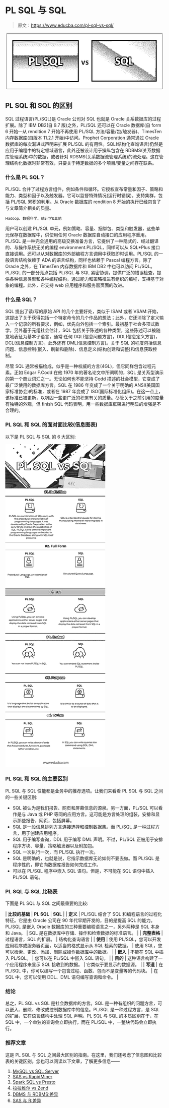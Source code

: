 # PL SQL 与 SQL

> 原文：<https://www.educba.com/pl-sql-vs-sql/>

![PL SQL vs SQL](img/7c35f3f534ce4a8f630f9b5a01a94418.png)



## PL SQL 和 SQL 的区别

SQL 过程语言(PL/SQL)是 Oracle 公司对 SQL 也就是 Oracle 关系数据库的过程扩展。除了 IBM DB2(自 9.7 版)之外，PL/SQL 还可以在 Oracle 数据库(自 form 6 开始—从 rendition 7 开始不再使用 PL/SQL 方法/容量/包/触发器)、TimesTen 内存数据库(自版本 11.2.1 开始)中访问。Prophet Corporation 通常通过 Oracle 数据库的每次渐进式声明来扩展 PL/SQL 的有用性。SQL(结构化查询语言)仍然是应用于编程中的特定领域语言，此外还被设计用于操纵包含在 RDBMS(关系数据库管理系统)中的数据，或者针对 RDSMS(关系数据流管理系统)的流处理。这在管理结构化数据时非常有效，只要关于特定数据的多个项目/变量之间存在联系。

### 什么是 PL SQL？

PL/SQL 合并了过程方言组件，例如条件和循环。它授权宣布常量和因子、策略和能力、类型和因子以及触发器。它可以监督特殊情况(运行时错误)。支持集群，包括 PL/SQL 累积的利用。从 Oracle 数据库的 rendition 8 开始的执行已经包含了与文章简介相关的质量。

<small>Hadoop、数据科学、统计学&其他</small>

用户可以创建 PL/SQL 单元，例如策略、容量、捆绑包、类型和触发器，这些单元保存在数据库中，供使用任何 Oracle 数据库自动接口的应用程序重用。PL/SQL 是一种完全通用的高级交换准备方言，它提供了一种隐式的、经过翻译的、与操作系统无关的编程 environment.PL/SQL，同样可以从 SQL*Plus 接口直接调用。还可以从对数据库的外部编程方言调用中获取即时调用。PL/SQL 的一般语言结构依赖于 ADA 的语言结构，同样也依赖于 Pascal 编程方言。除了 Oracle 之外，在 TimesTen 内存数据库和 IBM DB2 中也可以访问 PL/SQL。PL/SQL 的一部分亮点包括 PL/SQL 与 SQL 紧密协调，提供广泛的错误检查，提供各种信息类型和各种编程结构，通过能力和策略推进有组织的编程，支持基于对象的编程。此外，它支持 web 应用程序和服务器页面的改进。

### 什么是 SQL？

SQL 提出了读/写的原始 API 的几个主要好处，类似于 ISAM 或者 VSAM:开始，这提出了关于获得包括一个特定命令的几个作品的想法；此外，它还消除了定义输入一个记录的所有要求，例如，优先向外包括一个索引。最初基于社会多项式数学，另外基于元组社会估计，SQL 包括关于陈述的各种类型，这些陈述可以被随意地表征为基本子语言，通常:任何 DQL(信息问题方言)，DDL(信息定义方言)，DCL(信息控制方言)，此外还有 DML(信息控制方言)。关于 SQL 的程度包括信息问题、信息控制(嵌入、刷新和删除)、信息定义(结构创建和调整)和信息获取控制。

尽管 SQL 通常被描绘成，似乎是一种权威的方言(4GL)，但它同样包含过程元素。正如 Edgar F.Codd 在他 1970 年的著名论文中所阐明的，SQL 是关系型演示的第一个商业词汇之一。无论如何也不能坚持 Codd 描述的社会模型，它变成了最广泛使用的数据库方言。SQL 在 1986 年变成了一个关于明确的 ANSI(美国国家标准协会)的标准，或者在 1987 年变成了 ISO(国际标准化组织)。在这一点上，该标准已被更新，以巩固一些更广泛的积累有关的质量。尽管关于之前引用的度量有独特的外观，但 finish SQL 代码表明，用一些数据库框架进行明显的增强是不合理的。

### **PL SQL 和 SQL** 的面对面比较(信息图表)

以下是 PL SQL 与 SQL 的 6 大区别:

![PL SQL vs SQL Infographics](img/bc32bd6ac14a94e93768b184acf9dd21.png)



### PL SQL 和 SQL 的主要区别

PL SQL 与 SQL 性能都是业务中的推荐选项。让我们来看看 PL SQL 与 SQL 之间的一些关键区别:

*   SQL 被认为是我们报告、网页和屏幕信息的源泉。另一方面，PL/SQL 可以看作是与 Java 或 PHP 等同的应用方言。这可能是方言处理的组装，安排和显示那些报告，网页，包括屏幕。
*   SQL 是一段信息排列方言连接选择和控制数据集。而 PL/SQL 是一种过程方言，用于创建应用程序。
*   SQL 用于编写查询，DDL 用于编写 DML 声明。不过，PL/SQL 正被用于安排程序方块、容量、策略触发器以及附加包。
*   SQL 一次执行一次，而 PL/SQL 执行一次。
*   SQL 是明确的，也就是说，它指示数据库无论如何不要去做。而 PL/SQL 是程序性的，即它向数据库报告如何完成工作。
*   可以在 PL/SQL 程序中嵌入 SQL 语句。但是，不可能在 SQL 语句中插入 PL/SQL 语句。

### PL SQL 与 SQL 比较表

下面是 PL SQL 与 SQL 之间最重要的比较:

| **比较的基础** | **PL SQL** | **SQL** |
| **定义** | PL/SQL 结合了 SQL 和编程语言的过程化特征。它是由 Oracle 公司在 90 年代早期开发的，目的是提高 SQL 的能力。PL/SQL 是嵌入 Oracle 数据库的三种重要编程语言之一，另外两种是 SQL 本身和 Java。 | SQL 是在数据库中存储、操作和检索数据的标准语言。 |
| **完整表格** | 过程语言，SQL 的扩展。 | 结构化查询语言 |
| **使用** | 使用 PL/SQL，您可以开发应用程序或服务器页面，以适当的格式显示从 SQL 检索的数据。 | 使用 SQL，您可以检索、更改、添加、删除或操作数据库中的数据。 |
| **嵌入** | 不能在 SQL 中插入 PL/SQL。 | 您可以在 PL/SQL 中嵌入 SQL 语句。 |
| **目的** | 这种语言构建了一个应用程序来显示 SQL 接收到的数据。 | 它类似于要显示的数据源。 |
| **写道** | 在 PL/SQL 中，你可以编写一个包含过程、函数、包而不是变量等的代码块。 | 在 SQL 中，您可以使用 DDL、DML 语句编写查询和命令。 |

### 结论

总之，PL SQL vs SQL 是社会数据库的方言。SQL 是一种有组织的问题方言，可以嵌入、删除、修改或控制数据库中的信息。PL/SQL 是一种过程方言，是 SQL 的扩展，它在语言结构中处理 SQL 声明。PL SQL 与 SQL 的本质区别在于，在 SQL 中，一个单独的查询会立即执行，而在 PL/SQL 中，一整块代码会立即执行。

### 推荐文章

这是 PL SQL 与 SQL 之间最大区别的指南。在这里，我们还考虑了信息图和比较表的关键区别。您也可以阅读以下文章，了解更多信息——

1.  [MySQL vs SQL Server](https://www.educba.com/mysql-vs-sql-server/)
2.  [SAS vs RapidMiner](https://www.educba.com/sas-vs-rapidminer/)
3.  [Spark SQL vs Presto](https://www.educba.com/spark-sql-vs-presto/)
4.  [拉拉维尔 vs Zend](https://www.educba.com/laravel-vs-zend/)
5.  [DBMS 与 RDBMS:差异](https://www.educba.com/dbms-vs-rdbms/)
6.  [SAS 与 R:差异](https://www.educba.com/sas-vs-r/)





